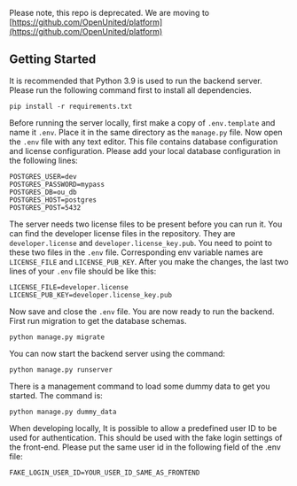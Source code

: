 Please note, this repo is deprecated. We are moving to [https://github.com/OpenUnited/platform](https://github.com/OpenUnited/platform)


## Getting Started
It is recommended that Python 3.9 is used to run the backend server. Please run the following command first to install all dependencies.
```
pip install -r requirements.txt
```

Before running the server locally, first make a copy of `.env.template` and name it `.env`. Place it in the same directory as the `manage.py` file. Now open the `.env` file with any text editor. This file contains database configuration and license configuration. Please add your local database configuration in the following lines:
```
POSTGRES_USER=dev
POSTGRES_PASSWORD=mypass
POSTGRES_DB=ou_db
POSTGRES_HOST=postgres
POSTGRES_POST=5432
```

The server needs two license files to be present before you can run it. You can find the developer license files in the repository. They are `developer.license` and `developer.license_key.pub`. You need to point to these two files in the `.env` file. Corresponding env variable names are `LICENSE_FILE` and `LICENSE_PUB_KEY`. After you make the changes, the last two lines of your `.env` file should be like this:
```
LICENSE_FILE=developer.license
LICENSE_PUB_KEY=developer.license_key.pub
```

Now save and close the `.env` file. You are now ready to run the backend. First run migration to get the database schemas.
```
python manage.py migrate
```

You can now start the backend server using the command:
```
python manage.py runserver
```

There is a management command to load some dummy data to get you started. The command is:
```
python manage.py dummy_data
```

When developing locally, It is possible to allow a predefined user ID to be used for authentication. This should be used with the fake login settings of the front-end. Please put the same user id in the following field of the .env file:
```
FAKE_LOGIN_USER_ID=YOUR_USER_ID_SAME_AS_FRONTEND
```
